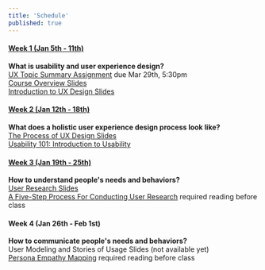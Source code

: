 ```yaml
---
title: 'Schedule'
published: true
---
```

#### [Week 1 (Jan 5th - 11th)](/home/week-01)
**What is usability and user experience design?**  
[UX Topic Summary Assignment](https://canvas.sfu.ca/courses/25492/assignments/142519) due Mar 29th, 5:30pm  
[Course Overview Slides](http://slides.com/paulhibbitts/cpt-363-slides-placeholder/)  
[Introduction to UX Design Slides](http://slides.com/paulhibbitts/cpt-363-slides-placeholder/)   

#### [Week 2 (Jan 12th - 18th)](/home/week-02)
**What does a holistic user experience design process look like?**  
[The Process of UX Design Slides](http://slides.com/paulhibbitts/cpt-363-slides-placeholder#/)  
[Usability 101: Introduction to Usability](https://www.nngroup.com/articles/usability-101-introduction-to-usability/)  

#### [Week 3 (Jan 19th - 25th)](/home/week-03)
**How to understand people's needs and behaviors?**  
[User Research Slides](http://slides.com/paulhibbitts/cpt-363-slides-placeholder/)  
[A Five-Step Process For Conducting User Research](http://www.smashingmagazine.com/2013/09/23/5-step-process-conducting-user-research/) required reading before class  

#### Week 4 (Jan 26th - Feb 1st)
**How to communicate people's needs and behaviors?**  
User Modeling and Stories of Usage Slides (not available yet)  
[Persona Empathy Mapping](http://www.cooper.com/journal/2014/05/persona-empathy-mapping) required reading before class  
